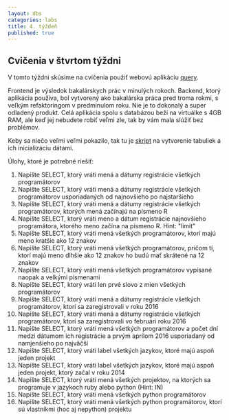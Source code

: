 ```yaml
---
layout: dbs
categories: labs
title: 4. týždeň
published: true
---
```


## Cvičenia v štvrtom týždni

V tomto týždni skúsime na cvičenia použiť webovú aplikáciu [query](https://query.fiit.stuba.sk).

Frontend je výsledok bakalárskych prác v minulých rokoch. Backend, ktorý aplikácia používa, bol vytvorený ako bakalárska práca pred troma rokmi, s veľkým refaktoringom v predminulom roku. Nie je to dokonalý a super odladený produkt. Celá aplikácia spolu s databázou beží na virtuálke s 4GB RAM, ale keď jej nebudete robiť veľmi zle, tak by vám mala slúžiť bez problémov.

Keby sa niečo veľmi veľmi pokazilo, tak tu je [skript](/labs/files/lab04/projects_dump.sql) na vytvorenie tabuliek a ich inicializáciu dátami.

Úlohy, ktoré je potrebné riešiť:

1. ﻿Napíšte SELECT, ktorý vráti mená a dátumy registrácie všetkých programátorov
2. Napíšte SELECT, ktorý vráti mená a dátumy registrácie všetkých programátorov usporiadaných od najnovšieho po najstaršieho
3. Napíšte SELECT, ktorý vráti mená a dátumy registrácie všetkých programátorov, ktorých mená začínajú na písmeno R
4. Napíšte SELECT, ktorý vráti meno a dátum registrácie najnovšieho programátora, ktorého meno začína na písmeno R. Hint: "limit"
5. Napíšte SELECT, ktorý vráti mená všetkých programátorov, ktorí majú meno kratšie ako 12 znakov
6. Napíšte SELECT, ktorý vráti mená všetkých programátorov, pričom tí, ktorí majú meno dlhšie ako 12 znakov ho budú mať skrátené na 12 znakov
7. Napíšte SELECT, ktorý vráti mená všetkých programátorov vypísané naopak a velkými písmenami
9. Napíšte SELECT, ktorý vráti len prvé slovo z mien všetkých programátorov
10. Napíšte SELECT, ktorý vráti mená a dátumy registrácie všetkých programátorov, ktorí sa zaregistrovali v roku 2016
11. Napíšte SELECT, ktorý vráti mená a dátumy registrácie všetkých programátorov, ktorí sa zaregistrovali vo februári roku 2016
12. Napíšte SELECT, ktorý vráti mená všetkých programátorov a počet dní medzi dátumom ich registrácie a prvým aprílom 2016 usporiadaný od namjenšieho po najväčší
13. Napíšte SELECT, ktorý vráti label všetkých jazykov, ktoré majú aspoň jeden projekt
14. Napíšte SELECT, ktorý vráti label všetkých jazykov, ktoré majú aspoň jeden projekt, ktorý začal v roku 2014
15. Napíšte SELECT, ktorý vráti mená všetkých projektov, na ktorých sa programuje v jazykoch ruby alebo python (Hint: IN)
16. Napíšte SELECT, ktorý vráti mená všetkých python programátorov
17. Napíšte SELECT, ktorý vráti mená všetkých python programátorov, ktorí sú vlastníkmi (hoc aj nepython) projektu






